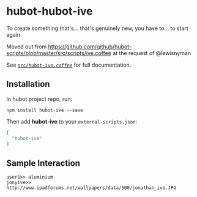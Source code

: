 # hubot-hubot-ive

To create something that's… that's genuinely new, you have to… to start again.

Moved out from https://github.com/github/hubot-scripts/blob/master/src/scripts/ive.coffee at the request of @lewisnyman

See [`src/hubot-ive.coffee`](src/hubot-ive.coffee) for full documentation.

## Installation

In hubot project repo, run:

`npm install hubot-ive --save`

Then add **hubot-ive** to your `external-scripts.json`:

```json
[
  "hubot-ive"
]
```

## Sample Interaction

```
user1>> aluminium
jonyive>> http://www.ipadforums.net/wallpapers/data/500/jonathan_ive.JPG
```

